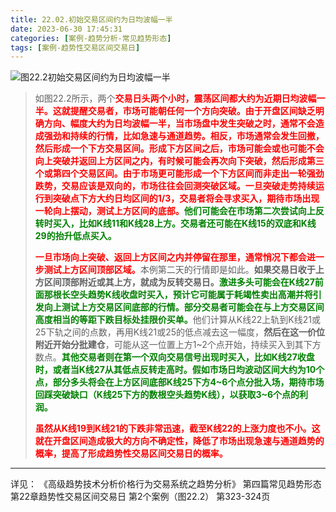 ```yaml
---
title: 22.02.初始交易区间约为日均波幅一半
date: 2023-06-30 17:45:31
categories: [案例-趋势分析-常见趋势形态]
tags: [案例-趋势性交易区间交易日]
---
```


![图22.2初始交易区间约为日均波幅一半](https://objectstorage.us-phoenix-1.oraclecloud.com/n/axdikqaqm3dc/b/bucket1/o/pa-price-charts/trends/c22/Slide2.JPG)

>
>如图22.2所示，两个<font color="red">**交易日头两个小时，震荡区间都大约为近期日均波幅一半。这就提醒交易者，市场可能朝任何一个方向突破。由于开盘区间缺乏明确方向、幅度大约为日均波幅一半，当市场盘中发生突破之时，通常不会造成强劲和持续的行情，比如急速与通道趋势。相反，市场通常会发生回撤，然后形成一个下方交易区间。形成下方区间之后，市场可能会或也可能不会向上突破并返回上方区间之内，有时候可能会再次向下突破，然后形成第三个或第四个交易区间。由于市场更可能形成一个下方区间而非走出一轮强劲跌势，交易应该是双向的，市场往往会回测突破区域。一旦突破走势持续运行到突破点下方大约日均区间的1/3，交易者将会寻求买入，期待市场出现一轮向上摆动，测试上方区间的底部。**</font><font color="green">**他们可能会在市场第二次尝试向上反转时买入，比如K线11和K线28上方。交易者还可能在K线15的双底和K线29的抬升低点买入。**</font>
>
><font color="red">**一旦市场向上突破、返回上方区间之内并停留在那里，通常悄况下都会进一步测试上方区间顶部区域。**</font>本例第二天的行情即是如此。**如果交易日收于上方区间顶部附近或其上方，就成为反转交易日。**<font color="green">**激进多头可能会在K线27前面那根长空头趋势K线收盘时买入，预计它可能属于耗竭性卖出高潮并将引发向上测试上方交易区间底部的行情。部分交易者可能会在与上方交易区间高度相当的等距下跌目标处挂限价买单。**</font>他们计算从K线22上轨到K线21或25下轨之间的点数，再用K线21或25的低点减去这一幅度，**然后在这一价位附近开始分批建仓**，可能从这一位置上方1\~2个点开始，持续买入到其下方数点。<font color="green">**其他交易者则在第一个双向交易信号出现时买入，比如K线27收盘时，或者当K线27从其低点反转走高时。假如市场日均波动区间大约为10个点，部分多头将会在上方区间底部K线25下方4\~6个点分批入场，期待市场回踩突破缺口（K线25下方的数根空头趋势K线），以获取3~6个点的利润。**</font>
>
><font color="red">**虽然从K线19到K线21的下跌非常迅速，截至K线22的上涨力度也不小。这就在开盘区间造成极大的方向不确定性，降低了市场出现急速与通道趋势的概率，提高了形成趋势性交易区间交易日的概率。**</font>
>

---
详见：
《高级趋势技术分析价格行为交易系统之趋势分析》
第四篇常见趋势形态
第22章趋势性交易区间交易日
第2个案例（图22.2）
第323-324页
